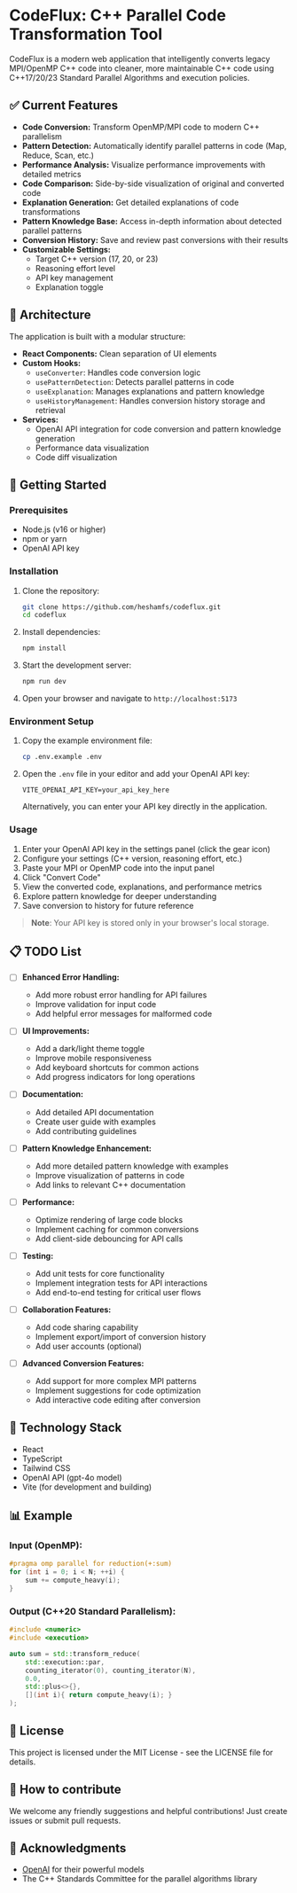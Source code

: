# CodeFlux: C++ Parallel Code Transformation Tool

CodeFlux is a modern web application that intelligently converts legacy MPI/OpenMP C++ code into cleaner, more maintainable C++ code using C++17/20/23 Standard Parallel Algorithms and execution policies.

## ✅ Current Features

- **Code Conversion:** Transform OpenMP/MPI code to modern C++ parallelism
- **Pattern Detection:** Automatically identify parallel patterns in code (Map, Reduce, Scan, etc.)
- **Performance Analysis:** Visualize performance improvements with detailed metrics
- **Code Comparison:** Side-by-side visualization of original and converted code
- **Explanation Generation:** Get detailed explanations of code transformations
- **Pattern Knowledge Base:** Access in-depth information about detected parallel patterns
- **Conversion History:** Save and review past conversions with their results
- **Customizable Settings:**
  - Target C++ version (17, 20, or 23)
  - Reasoning effort level
  - API key management
  - Explanation toggle

## 🧩 Architecture

The application is built with a modular structure:
- **React Components:** Clean separation of UI elements
- **Custom Hooks:**
  - `useConverter`: Handles code conversion logic
  - `usePatternDetection`: Detects parallel patterns in code
  - `useExplanation`: Manages explanations and pattern knowledge
  - `useHistoryManagement`: Handles conversion history storage and retrieval
- **Services:**
  - OpenAI API integration for code conversion and pattern knowledge generation
  - Performance data visualization
  - Code diff visualization

## 🚀 Getting Started

### Prerequisites

- Node.js (v16 or higher)
- npm or yarn
- OpenAI API key

### Installation

1. Clone the repository:
   ```bash
   git clone https://github.com/heshamfs/codeflux.git
   cd codeflux
   ```

2. Install dependencies:
   ```bash
   npm install
   ```

3. Start the development server:
   ```bash
   npm run dev
   ```

4. Open your browser and navigate to `http://localhost:5173`

### Environment Setup

1. Copy the example environment file:
   ```bash
   cp .env.example .env
   ```

2. Open the `.env` file in your editor and add your OpenAI API key:
   ```
   VITE_OPENAI_API_KEY=your_api_key_here
   ```

   Alternatively, you can enter your API key directly in the application.

### Usage

1. Enter your OpenAI API key in the settings panel (click the gear icon)
2. Configure your settings (C++ version, reasoning effort, etc.)
3. Paste your MPI or OpenMP code into the input panel
4. Click "Convert Code"
5. View the converted code, explanations, and performance metrics
6. Explore pattern knowledge for deeper understanding
7. Save conversion to history for future reference

> **Note**: Your API key is stored only in your browser's local storage.

## 📋 TODO List

- [ ] **Enhanced Error Handling:**
  - Add more robust error handling for API failures
  - Improve validation for input code
  - Add helpful error messages for malformed code

- [ ] **UI Improvements:**
  - Add a dark/light theme toggle
  - Improve mobile responsiveness
  - Add keyboard shortcuts for common actions
  - Add progress indicators for long operations

- [ ] **Documentation:**
  - Add detailed API documentation
  - Create user guide with examples
  - Add contributing guidelines

- [ ] **Pattern Knowledge Enhancement:**
  - Add more detailed pattern knowledge with examples
  - Improve visualization of patterns in code
  - Add links to relevant C++ documentation

- [ ] **Performance:**
  - Optimize rendering of large code blocks
  - Implement caching for common conversions
  - Add client-side debouncing for API calls

- [ ] **Testing:**
  - Add unit tests for core functionality
  - Implement integration tests for API interactions
  - Add end-to-end testing for critical user flows

- [ ] **Collaboration Features:**
  - Add code sharing capability
  - Implement export/import of conversion history
  - Add user accounts (optional)

- [ ] **Advanced Conversion Features:**
  - Add support for more complex MPI patterns
  - Implement suggestions for code optimization
  - Add interactive code editing after conversion

## 🔧 Technology Stack

- React
- TypeScript
- Tailwind CSS
- OpenAI API (gpt-4o model)
- Vite (for development and building)

## 📊 Example

### Input (OpenMP):
```cpp
#pragma omp parallel for reduction(+:sum)
for (int i = 0; i < N; ++i) {
    sum += compute_heavy(i);
}
```

### Output (C++20 Standard Parallelism):
```cpp
#include <numeric>
#include <execution>

auto sum = std::transform_reduce(
    std::execution::par,
    counting_iterator(0), counting_iterator(N),
    0.0,
    std::plus<>{},
    [](int i){ return compute_heavy(i); }
);
```

## 📄 License

This project is licensed under the MIT License - see the LICENSE file for details.

## 🤝 How to contribute

We welcome any friendly suggestions and helpful contributions! Just create issues or submit pull requests.

## 🙏 Acknowledgments

- [OpenAI](https://github.com/OpenAI) for their powerful models
- The C++ Standards Committee for the parallel algorithms library 